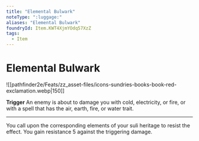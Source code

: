 ```yaml
---
title: "Elemental Bulwark"
noteType: ":luggage:"
aliases: "Elemental Bulwark"
foundryId: Item.KWT4XjmYOdq57XzZ
tags:
  - Item
---
```


# Elemental Bulwark
![[pathfinder2e/Feats/zz_asset-files/icons-sundries-books-book-red-exclamation.webp|150]]

**Trigger** An enemy is about to damage you with cold, electricity, or fire, or with a spell that has the air, earth, fire, or water trait.

* * *

You call upon the corresponding elements of your suli heritage to resist the effect. You gain resistance 5 against the triggering damage.
